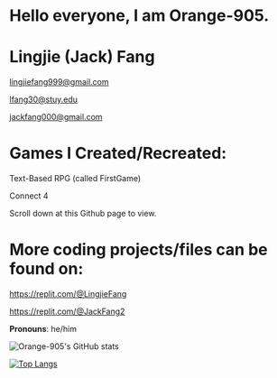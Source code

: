 # Hello everyone, I am Orange-905. 

# Lingjie (Jack) Fang

lingjiefang999@gmail.com

lfang30@stuy.edu

jackfang000@gmail.com


# Games I Created/Recreated: 

Text-Based RPG (called FirstGame)

Connect 4

Scroll down at this Github page to view.


# More coding projects/files can be found on:

https://replit.com/@LingjieFang

https://replit.com/@JackFang2


**Pronouns**: he/him

![Orange-905's GitHub stats](https://github-readme-stats.vercel.app/api?username=Orange-905&show_icons=true&theme=tokyonight)

[![Top Langs](https://github-readme-stats.vercel.app/api/top-langs/?username=Orange-905&show_icons=true&theme=tokyonight)](https://github.com/Orange-905/github-readme-stats)
